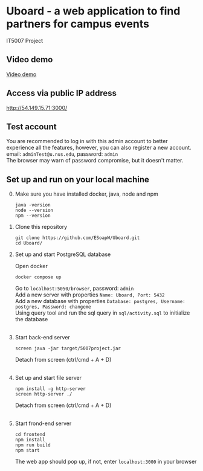 # Uboard - a web application to find partners for campus events
IT5007 Project

## Video demo
[Video demo](https://www.dropbox.com/s/c0n8k273kqfmbaa/Uboard%20demo.mov?dl=0)
<br/>

## Access via public IP address
http://54.149.15.71:3000/
<br/>

## Test account
You are recommended to log in with this admin account to better experience all the features, however, you can also register a new account.   
email: `adminTest@u.nus.edu`, password: `admin`   
The browser may warn of password compromise, but it doesn't matter.   

## Set up and run on your local machine   

0. Make sure you have installed docker, java, node and npm
   
   ```
   java -version
   node --version
   npm --version
   ```
   
1. Clone this repository

    ```
    git clone https://github.com/ESoapW/Uboard.git
    cd Uboard/
    ```   

2. Set up and start PostgreSQL database

    Open docker

    ```
    docker compose up
    ```

    Go to `localhost:5050/browser`, password: `admin`  
    Add a new server with properties `Name: Uboard, Port: 5432`  
    Add a new database with properties `Database: postgres, Username: postgres, Password: changeme`   
    Using query tool and run the sql query in `sql/activity.sql` to initialize the database  
    <br/>

3. Start back-end server

    ```
    screen java -jar target/5007project.jar
    ```

    Detach from screen (ctrl/cmd + A + D)   
    <br/>

4. Set up and start file server

    ```
    npm install -g http-server
    screen http-server ./
    ```

    Detach from screen (ctrl/cmd + A + D)   
    <br/>

5. Start frond-end server

    ```
    cd frontend
    npm install
    npm run build
    npm start
    ```

    The web app should pop up, if not, enter `localhost:3000` in your browser




